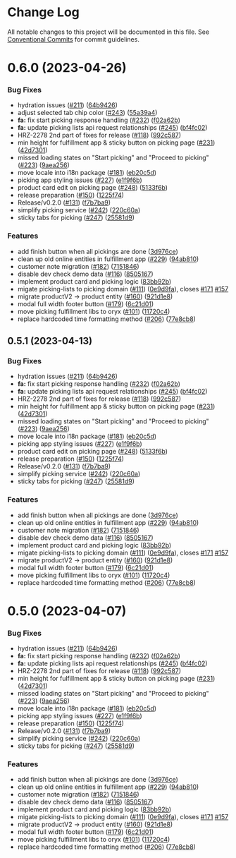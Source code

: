 # Change Log

All notable changes to this project will be documented in this file.
See [Conventional Commits](https://conventionalcommits.org) for commit guidelines.

# 0.6.0 (2023-04-26)


### Bug Fixes

*  hydration issues ([#211](https://github.com/spryker/oryx/issues/211)) ([64b9426](https://github.com/spryker/oryx/commit/64b94261bd394371210968fde748e964a349b00b))
* adjust selected tab chip color ([#243](https://github.com/spryker/oryx/issues/243)) ([55a39a4](https://github.com/spryker/oryx/commit/55a39a49abae746099555d2f6735f3b81d975e4c))
* **fa:** fix start picking response handling ([#232](https://github.com/spryker/oryx/issues/232)) ([f02a62b](https://github.com/spryker/oryx/commit/f02a62bce683aa3a46086f1a3625aad1a5e024d2))
* **fa:** update picking lists api request relationships ([#245](https://github.com/spryker/oryx/issues/245)) ([bf4fc02](https://github.com/spryker/oryx/commit/bf4fc02235495bfd02fc69b06f8aa3e4be8205d7))
* HRZ-2278 2nd part of fixes for release ([#118](https://github.com/spryker/oryx/issues/118)) ([992c587](https://github.com/spryker/oryx/commit/992c58714eed594fe900d2645bba4a9a59c0fee2))
* min height for fulfillment app & sticky button on picking page ([#231](https://github.com/spryker/oryx/issues/231)) ([42d7301](https://github.com/spryker/oryx/commit/42d7301c72a8c1c4d6809dd688c98808c74f4f42))
* missed loading states on "Start picking" and "Proceed to picking" ([#223](https://github.com/spryker/oryx/issues/223)) ([9aea256](https://github.com/spryker/oryx/commit/9aea256047dfa31c6bd30b7620fd0f3a1e0f3f6b))
* move locale into i18n package ([#181](https://github.com/spryker/oryx/issues/181)) ([eb20c5d](https://github.com/spryker/oryx/commit/eb20c5dbf5bbb35e829b9faa1c1ada8bdc34203a))
* picking app styling issues ([#227](https://github.com/spryker/oryx/issues/227)) ([e1f9f6b](https://github.com/spryker/oryx/commit/e1f9f6ba9e6b24dd5d18741b7f829925631fc8b1))
* product card edit on picking page ([#248](https://github.com/spryker/oryx/issues/248)) ([5133f6b](https://github.com/spryker/oryx/commit/5133f6b2fc1f2639b9b003f7c57e0606fa03eca6))
* release preparation ([#150](https://github.com/spryker/oryx/issues/150)) ([1225f74](https://github.com/spryker/oryx/commit/1225f74b48928d61d0574a9dc275999c1f0602ac))
* Release/v0.2.0 ([#131](https://github.com/spryker/oryx/issues/131)) ([f7b7ba9](https://github.com/spryker/oryx/commit/f7b7ba9b8dba11e407269fb14b120792b664ab9d))
* simplify picking service ([#242](https://github.com/spryker/oryx/issues/242)) ([220c60a](https://github.com/spryker/oryx/commit/220c60a38d0cca207e60ec558b981ea91b424e05))
* sticky tabs for picking ([#247](https://github.com/spryker/oryx/issues/247)) ([25581d9](https://github.com/spryker/oryx/commit/25581d9671b7e62bda0e2b43edfa4de6a74f502b))


### Features

* add finish button when all pickings are done ([3d976ce](https://github.com/spryker/oryx/commit/3d976ceec091abbabd3f300d6f34495d5b990d6c))
* clean up old online entities in fulfillment app ([#229](https://github.com/spryker/oryx/issues/229)) ([94ab810](https://github.com/spryker/oryx/commit/94ab8100188913353b2efd43e31b7fcc69ec71e9))
* customer note migration ([#182](https://github.com/spryker/oryx/issues/182)) ([7151846](https://github.com/spryker/oryx/commit/71518467f5cda4c7f153754d161a54288be1e549))
* disable dev check demo data ([#116](https://github.com/spryker/oryx/issues/116)) ([8505167](https://github.com/spryker/oryx/commit/850516723d48a8b7c6d66bc25e67401ec669c79c))
* implement product card and picking logic ([83bb92b](https://github.com/spryker/oryx/commit/83bb92b34ee8d6638e0370d5836ebdc3fdccbd3a))
* migate picking-lists to picking domain ([#111](https://github.com/spryker/oryx/issues/111)) ([0e9d9fa](https://github.com/spryker/oryx/commit/0e9d9fae5a265e940397c1b1b2e9ac440f46f33b)), closes [#171](https://github.com/spryker/oryx/issues/171) [#157](https://github.com/spryker/oryx/issues/157)
* migrate productV2 -> product entity ([#160](https://github.com/spryker/oryx/issues/160)) ([921d1e8](https://github.com/spryker/oryx/commit/921d1e85b9157899986971e44ef93bbf027d68bf))
* modal full width footer button ([#179](https://github.com/spryker/oryx/issues/179)) ([6c21d01](https://github.com/spryker/oryx/commit/6c21d014fb359d352c3c6eb115343f1eeabdb9b5))
* move picking fulfillment libs to oryx ([#101](https://github.com/spryker/oryx/issues/101)) ([11720c4](https://github.com/spryker/oryx/commit/11720c4f06004ed71606d19a8be44921f4da8119))
* replace hardcoded time formatting method ([#206](https://github.com/spryker/oryx/issues/206)) ([77e8cb8](https://github.com/spryker/oryx/commit/77e8cb80d21e9dc0d1091c006061aefa5ec63c91))





## 0.5.1 (2023-04-13)


### Bug Fixes

*  hydration issues ([#211](https://github.com/spryker/oryx/issues/211)) ([64b9426](https://github.com/spryker/oryx/commit/64b94261bd394371210968fde748e964a349b00b))
* **fa:** fix start picking response handling ([#232](https://github.com/spryker/oryx/issues/232)) ([f02a62b](https://github.com/spryker/oryx/commit/f02a62bce683aa3a46086f1a3625aad1a5e024d2))
* **fa:** update picking lists api request relationships ([#245](https://github.com/spryker/oryx/issues/245)) ([bf4fc02](https://github.com/spryker/oryx/commit/bf4fc02235495bfd02fc69b06f8aa3e4be8205d7))
* HRZ-2278 2nd part of fixes for release ([#118](https://github.com/spryker/oryx/issues/118)) ([992c587](https://github.com/spryker/oryx/commit/992c58714eed594fe900d2645bba4a9a59c0fee2))
* min height for fulfillment app & sticky button on picking page ([#231](https://github.com/spryker/oryx/issues/231)) ([42d7301](https://github.com/spryker/oryx/commit/42d7301c72a8c1c4d6809dd688c98808c74f4f42))
* missed loading states on "Start picking" and "Proceed to picking" ([#223](https://github.com/spryker/oryx/issues/223)) ([9aea256](https://github.com/spryker/oryx/commit/9aea256047dfa31c6bd30b7620fd0f3a1e0f3f6b))
* move locale into i18n package ([#181](https://github.com/spryker/oryx/issues/181)) ([eb20c5d](https://github.com/spryker/oryx/commit/eb20c5dbf5bbb35e829b9faa1c1ada8bdc34203a))
* picking app styling issues ([#227](https://github.com/spryker/oryx/issues/227)) ([e1f9f6b](https://github.com/spryker/oryx/commit/e1f9f6ba9e6b24dd5d18741b7f829925631fc8b1))
* product card edit on picking page ([#248](https://github.com/spryker/oryx/issues/248)) ([5133f6b](https://github.com/spryker/oryx/commit/5133f6b2fc1f2639b9b003f7c57e0606fa03eca6))
* release preparation ([#150](https://github.com/spryker/oryx/issues/150)) ([1225f74](https://github.com/spryker/oryx/commit/1225f74b48928d61d0574a9dc275999c1f0602ac))
* Release/v0.2.0 ([#131](https://github.com/spryker/oryx/issues/131)) ([f7b7ba9](https://github.com/spryker/oryx/commit/f7b7ba9b8dba11e407269fb14b120792b664ab9d))
* simplify picking service ([#242](https://github.com/spryker/oryx/issues/242)) ([220c60a](https://github.com/spryker/oryx/commit/220c60a38d0cca207e60ec558b981ea91b424e05))
* sticky tabs for picking ([#247](https://github.com/spryker/oryx/issues/247)) ([25581d9](https://github.com/spryker/oryx/commit/25581d9671b7e62bda0e2b43edfa4de6a74f502b))


### Features

* add finish button when all pickings are done ([3d976ce](https://github.com/spryker/oryx/commit/3d976ceec091abbabd3f300d6f34495d5b990d6c))
* clean up old online entities in fulfillment app ([#229](https://github.com/spryker/oryx/issues/229)) ([94ab810](https://github.com/spryker/oryx/commit/94ab8100188913353b2efd43e31b7fcc69ec71e9))
* customer note migration ([#182](https://github.com/spryker/oryx/issues/182)) ([7151846](https://github.com/spryker/oryx/commit/71518467f5cda4c7f153754d161a54288be1e549))
* disable dev check demo data ([#116](https://github.com/spryker/oryx/issues/116)) ([8505167](https://github.com/spryker/oryx/commit/850516723d48a8b7c6d66bc25e67401ec669c79c))
* implement product card and picking logic ([83bb92b](https://github.com/spryker/oryx/commit/83bb92b34ee8d6638e0370d5836ebdc3fdccbd3a))
* migate picking-lists to picking domain ([#111](https://github.com/spryker/oryx/issues/111)) ([0e9d9fa](https://github.com/spryker/oryx/commit/0e9d9fae5a265e940397c1b1b2e9ac440f46f33b)), closes [#171](https://github.com/spryker/oryx/issues/171) [#157](https://github.com/spryker/oryx/issues/157)
* migrate productV2 -> product entity ([#160](https://github.com/spryker/oryx/issues/160)) ([921d1e8](https://github.com/spryker/oryx/commit/921d1e85b9157899986971e44ef93bbf027d68bf))
* modal full width footer button ([#179](https://github.com/spryker/oryx/issues/179)) ([6c21d01](https://github.com/spryker/oryx/commit/6c21d014fb359d352c3c6eb115343f1eeabdb9b5))
* move picking fulfillment libs to oryx ([#101](https://github.com/spryker/oryx/issues/101)) ([11720c4](https://github.com/spryker/oryx/commit/11720c4f06004ed71606d19a8be44921f4da8119))
* replace hardcoded time formatting method ([#206](https://github.com/spryker/oryx/issues/206)) ([77e8cb8](https://github.com/spryker/oryx/commit/77e8cb80d21e9dc0d1091c006061aefa5ec63c91))





# 0.5.0 (2023-04-07)


### Bug Fixes

*  hydration issues ([#211](https://github.com/spryker/oryx/issues/211)) ([64b9426](https://github.com/spryker/oryx/commit/64b94261bd394371210968fde748e964a349b00b))
* **fa:** fix start picking response handling ([#232](https://github.com/spryker/oryx/issues/232)) ([f02a62b](https://github.com/spryker/oryx/commit/f02a62bce683aa3a46086f1a3625aad1a5e024d2))
* **fa:** update picking lists api request relationships ([#245](https://github.com/spryker/oryx/issues/245)) ([bf4fc02](https://github.com/spryker/oryx/commit/bf4fc02235495bfd02fc69b06f8aa3e4be8205d7))
* HRZ-2278 2nd part of fixes for release ([#118](https://github.com/spryker/oryx/issues/118)) ([992c587](https://github.com/spryker/oryx/commit/992c58714eed594fe900d2645bba4a9a59c0fee2))
* min height for fulfillment app & sticky button on picking page ([#231](https://github.com/spryker/oryx/issues/231)) ([42d7301](https://github.com/spryker/oryx/commit/42d7301c72a8c1c4d6809dd688c98808c74f4f42))
* missed loading states on "Start picking" and "Proceed to picking" ([#223](https://github.com/spryker/oryx/issues/223)) ([9aea256](https://github.com/spryker/oryx/commit/9aea256047dfa31c6bd30b7620fd0f3a1e0f3f6b))
* move locale into i18n package ([#181](https://github.com/spryker/oryx/issues/181)) ([eb20c5d](https://github.com/spryker/oryx/commit/eb20c5dbf5bbb35e829b9faa1c1ada8bdc34203a))
* picking app styling issues ([#227](https://github.com/spryker/oryx/issues/227)) ([e1f9f6b](https://github.com/spryker/oryx/commit/e1f9f6ba9e6b24dd5d18741b7f829925631fc8b1))
* release preparation ([#150](https://github.com/spryker/oryx/issues/150)) ([1225f74](https://github.com/spryker/oryx/commit/1225f74b48928d61d0574a9dc275999c1f0602ac))
* Release/v0.2.0 ([#131](https://github.com/spryker/oryx/issues/131)) ([f7b7ba9](https://github.com/spryker/oryx/commit/f7b7ba9b8dba11e407269fb14b120792b664ab9d))
* simplify picking service ([#242](https://github.com/spryker/oryx/issues/242)) ([220c60a](https://github.com/spryker/oryx/commit/220c60a38d0cca207e60ec558b981ea91b424e05))
* sticky tabs for picking ([#247](https://github.com/spryker/oryx/issues/247)) ([25581d9](https://github.com/spryker/oryx/commit/25581d9671b7e62bda0e2b43edfa4de6a74f502b))


### Features

* add finish button when all pickings are done ([3d976ce](https://github.com/spryker/oryx/commit/3d976ceec091abbabd3f300d6f34495d5b990d6c))
* clean up old online entities in fulfillment app ([#229](https://github.com/spryker/oryx/issues/229)) ([94ab810](https://github.com/spryker/oryx/commit/94ab8100188913353b2efd43e31b7fcc69ec71e9))
* customer note migration ([#182](https://github.com/spryker/oryx/issues/182)) ([7151846](https://github.com/spryker/oryx/commit/71518467f5cda4c7f153754d161a54288be1e549))
* disable dev check demo data ([#116](https://github.com/spryker/oryx/issues/116)) ([8505167](https://github.com/spryker/oryx/commit/850516723d48a8b7c6d66bc25e67401ec669c79c))
* implement product card and picking logic ([83bb92b](https://github.com/spryker/oryx/commit/83bb92b34ee8d6638e0370d5836ebdc3fdccbd3a))
* migate picking-lists to picking domain ([#111](https://github.com/spryker/oryx/issues/111)) ([0e9d9fa](https://github.com/spryker/oryx/commit/0e9d9fae5a265e940397c1b1b2e9ac440f46f33b)), closes [#171](https://github.com/spryker/oryx/issues/171) [#157](https://github.com/spryker/oryx/issues/157)
* migrate productV2 -> product entity ([#160](https://github.com/spryker/oryx/issues/160)) ([921d1e8](https://github.com/spryker/oryx/commit/921d1e85b9157899986971e44ef93bbf027d68bf))
* modal full width footer button ([#179](https://github.com/spryker/oryx/issues/179)) ([6c21d01](https://github.com/spryker/oryx/commit/6c21d014fb359d352c3c6eb115343f1eeabdb9b5))
* move picking fulfillment libs to oryx ([#101](https://github.com/spryker/oryx/issues/101)) ([11720c4](https://github.com/spryker/oryx/commit/11720c4f06004ed71606d19a8be44921f4da8119))
* replace hardcoded time formatting method ([#206](https://github.com/spryker/oryx/issues/206)) ([77e8cb8](https://github.com/spryker/oryx/commit/77e8cb80d21e9dc0d1091c006061aefa5ec63c91))

